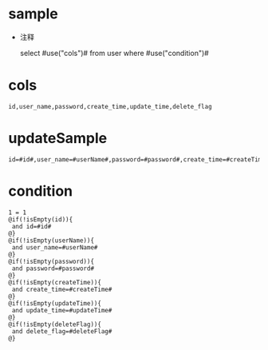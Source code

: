 sample
===
* 注释

	select #use("cols")# from user  where  #use("condition")#

cols
===
	id,user_name,password,create_time,update_time,delete_flag

updateSample
===
	
	id=#id#,user_name=#userName#,password=#password#,create_time=#createTime#,update_time=#updateTime#,delete_flag=#deleteFlag#

condition
===

	1 = 1  
	@if(!isEmpty(id)){
	 and id=#id#
	@}
	@if(!isEmpty(userName)){
	 and user_name=#userName#
	@}
	@if(!isEmpty(password)){
	 and password=#password#
	@}
	@if(!isEmpty(createTime)){
	 and create_time=#createTime#
	@}
	@if(!isEmpty(updateTime)){
	 and update_time=#updateTime#
	@}
	@if(!isEmpty(deleteFlag)){
	 and delete_flag=#deleteFlag#
	@}
	
	